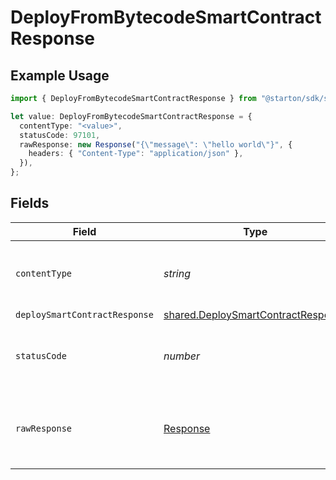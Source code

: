 # DeployFromBytecodeSmartContractResponse

## Example Usage

```typescript
import { DeployFromBytecodeSmartContractResponse } from "@starton/sdk/sdk/models/operations";

let value: DeployFromBytecodeSmartContractResponse = {
  contentType: "<value>",
  statusCode: 97101,
  rawResponse: new Response("{\"message\": \"hello world\"}", {
    headers: { "Content-Type": "application/json" },
  }),
};
```

## Fields

| Field                                                                                           | Type                                                                                            | Required                                                                                        | Description                                                                                     |
| ----------------------------------------------------------------------------------------------- | ----------------------------------------------------------------------------------------------- | ----------------------------------------------------------------------------------------------- | ----------------------------------------------------------------------------------------------- |
| `contentType`                                                                                   | *string*                                                                                        | :heavy_check_mark:                                                                              | HTTP response content type for this operation                                                   |
| `deploySmartContractResponse`                                                                   | [shared.DeploySmartContractResponse](../../../sdk/models/shared/deploysmartcontractresponse.md) | :heavy_minus_sign:                                                                              | N/A                                                                                             |
| `statusCode`                                                                                    | *number*                                                                                        | :heavy_check_mark:                                                                              | HTTP response status code for this operation                                                    |
| `rawResponse`                                                                                   | [Response](https://developer.mozilla.org/en-US/docs/Web/API/Response)                           | :heavy_check_mark:                                                                              | Raw HTTP response; suitable for custom response parsing                                         |
